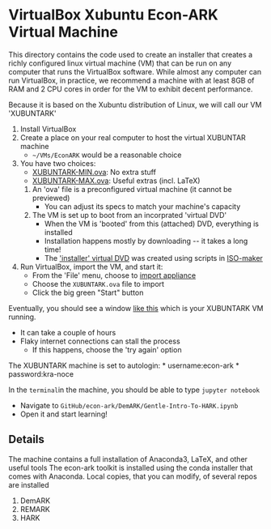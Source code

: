 # VirtualBox Xubuntu Econ-ARK Virtual Machine

This directory contains the code used to create an installer that creates a richly configured linux virtual machine (VM) that can be run on any computer that runs the VirtualBox software.  While almost any computer can run VirtualBox, in practice, we recommend a machine with at least 8GB of RAM and 2 CPU cores in order for the VM to exhibit decent performance.

Because it is based on the Xubuntu distribution of Linux, we will call
our VM 'XUBUNTARK'

1. Install VirtualBox
1. Create a place on your real computer to host the virtual XUBUNTAR machine
   * `~/VMs/EconARK` would be a reasonable choice
1. You have two choices:
   * [XUBUNTARK-MIN.ova](https://drive.google.com/open?id=1nU8CE1PtcIljDeaukMWC9efm-Fr3iVKm): No extra stuff
   * [XUBUNTARK-MAX.ova](https://drive.google.com/open?id=1zcur9_-DY-aS48d7onsijJQjyrJqM29B): Useful extras (incl. LaTeX)
   1. An 'ova' file is a preconfigured virtual machine (it cannot be previewed)
      * You can adjust its specs to match your machine's capacity
   1. The VM is set up to boot from an incorprated 'virtual DVD'
      * When the VM is 'booted' from this (attached) DVD, everything is installed
	  * Installation happens mostly by downloading -- it takes a long time!
	  * The ['installer' virtual DVD](https://drive.google.com/drive/folders/1TwBlrw2_bU3--ZvzDtaPQdCHcLuQdb5O?usp=sharing) was created using scripts in [ISO-maker](./ISO-maker)
1. Run VirtualBox, import the VM, and start it:
   * From the 'File' menu, choose to [import appliance](./Import-Appliance.png)
   * Choose the `XUBUNTARK.ova` file to import
   * Click the big green "Start" button

Eventually, you should see a window [like this]() which is your XUBUNTARK VM running.
   * It can take a couple of hours
   * Flaky internet connections can stall the process
      * If this happens, choose the 'try again' option

The XUBUNTARK machine is set to autologin:
	* username:econ-ark
	* password:kra-noce

In the `terminal`in the machine, you should be able to type `jupyter notebook`
   * Navigate to `GitHub/econ-ark/DemARK/Gentle-Intro-To-HARK.ipynb`
   * Open it and start learning!

## Details

The machine contains a full installation of Anaconda3, LaTeX, and other useful tools
The econ-ark toolkit is installed using the conda installer that comes with Anaconda.
Local copies, that you can modify, of several repos are installed

1. DemARK
1. REMARK
1. HARK

